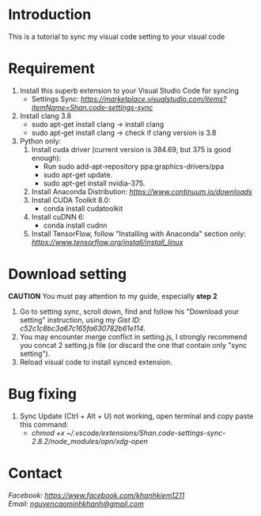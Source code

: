 # Introduction
This is a tutorial to sync my visual code setting to your visual code

# Requirement
1. Install this superb extension to your Visual Studio Code for syncing
    - Settings Sync: *https://marketplace.visualstudio.com/items?itemName=Shan.code-settings-sync*
1. Install clang 3.8
    - sudo apt-get install clang -> install clang
    - sudo apt-get install clang -> check if clang version is 3.8
1. Python only:  
    1. Install cuda driver (current version is 384.69, but 375 is good enough):
        - Run sudo add-apt-repository ppa:graphics-drivers/ppa
        - sudo apt-get update.
        - sudo apt-get install nvidia-375.
    1. Install Anaconda Distribution: *https://www.continuum.io/downloads*
    1. Install CUDA Toolkit 8.0:
        - conda install cudatoolkit
    1. Install cuDNN 6:
        - conda install cudnn
    1. Install TensorFlow, follow "Installing with Anaconda" section only: *https://www.tensorflow.org/install/install_linux*

# Download setting
**CAUTION** You must pay attention to my guide, especially **step 2**
1. Go to setting sync, scroll down, find and follow his "Download your setting" instruction, using my *Gist ID: c52c1c8bc3a67c165fa630782b61e114*.
1. You may encounter merge conflict in setting.js, I strongly recommend you concat 2 setting.js file (or discard the one that contain only "sync setting").
1. Reload visual code to install synced extension.
# Bug fixing
1. Sync Update (Ctrl + Alt + U) not working, open terminal and copy paste this command:
    - *chmod +x ~/.vscode/extensions/Shan.code-settings-sync-2.8.2/node_modules/opn/xdg-open*

# Contact
*Facebook: https://www.facebook.com/khanhkiem1211*  
*Email: nguyencaominhkhanh@gmail.com*
